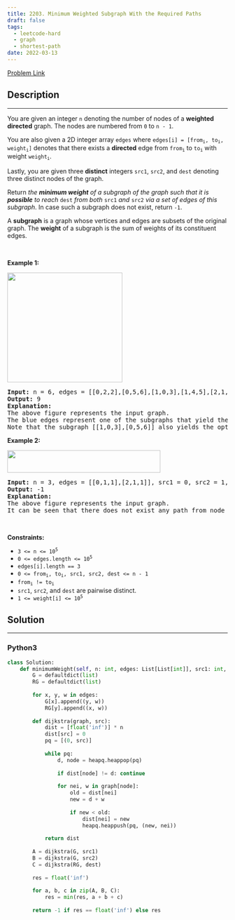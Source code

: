 ```yaml
---
title: 2203. Minimum Weighted Subgraph With the Required Paths
draft: false
tags: 
  - leetcode-hard
  - graph
  - shortest-path
date: 2022-03-13
---
```


[Problem Link](https://leetcode.com/problems/minimum-weighted-subgraph-with-the-required-paths/)

## Description

---
<p>You are given an integer <code>n</code> denoting the number of nodes of a <strong>weighted directed</strong> graph. The nodes are numbered from <code>0</code> to <code>n - 1</code>.</p>

<p>You are also given a 2D integer array <code>edges</code> where <code>edges[i] = [from<sub>i</sub>, to<sub>i</sub>, weight<sub>i</sub>]</code> denotes that there exists a <strong>directed</strong> edge from <code>from<sub>i</sub></code> to <code>to<sub>i</sub></code> with weight <code>weight<sub>i</sub></code>.</p>

<p>Lastly, you are given three <strong>distinct</strong> integers <code>src1</code>, <code>src2</code>, and <code>dest</code> denoting three distinct nodes of the graph.</p>

<p>Return <em>the <strong>minimum weight</strong> of a subgraph of the graph such that it is <strong>possible</strong> to reach</em> <code>dest</code> <em>from both</em> <code>src1</code> <em>and</em> <code>src2</code> <em>via a set of edges of this subgraph</em>. In case such a subgraph does not exist, return <code>-1</code>.</p>

<p>A <strong>subgraph</strong> is a graph whose vertices and edges are subsets of the original graph. The <strong>weight</strong> of a subgraph is the sum of weights of its constituent edges.</p>

<p>&nbsp;</p>
<p><strong class="example">Example 1:</strong></p>
<img alt="" src="https://assets.leetcode.com/uploads/2022/02/17/example1drawio.png" style="width: 263px; height: 250px;" />
<pre>
<strong>Input:</strong> n = 6, edges = [[0,2,2],[0,5,6],[1,0,3],[1,4,5],[2,1,1],[2,3,3],[2,3,4],[3,4,2],[4,5,1]], src1 = 0, src2 = 1, dest = 5
<strong>Output:</strong> 9
<strong>Explanation:</strong>
The above figure represents the input graph.
The blue edges represent one of the subgraphs that yield the optimal answer.
Note that the subgraph [[1,0,3],[0,5,6]] also yields the optimal answer. It is not possible to get a subgraph with less weight satisfying all the constraints.
</pre>

<p><strong class="example">Example 2:</strong></p>
<img alt="" src="https://assets.leetcode.com/uploads/2022/02/17/example2-1drawio.png" style="width: 350px; height: 51px;" />
<pre>
<strong>Input:</strong> n = 3, edges = [[0,1,1],[2,1,1]], src1 = 0, src2 = 1, dest = 2
<strong>Output:</strong> -1
<strong>Explanation:</strong>
The above figure represents the input graph.
It can be seen that there does not exist any path from node 1 to node 2, hence there are no subgraphs satisfying all the constraints.
</pre>

<p>&nbsp;</p>
<p><strong>Constraints:</strong></p>

<ul>
	<li><code>3 &lt;= n &lt;= 10<sup>5</sup></code></li>
	<li><code>0 &lt;= edges.length &lt;= 10<sup>5</sup></code></li>
	<li><code>edges[i].length == 3</code></li>
	<li><code>0 &lt;= from<sub>i</sub>, to<sub>i</sub>, src1, src2, dest &lt;= n - 1</code></li>
	<li><code>from<sub>i</sub> != to<sub>i</sub></code></li>
	<li><code>src1</code>, <code>src2</code>, and <code>dest</code> are pairwise distinct.</li>
	<li><code>1 &lt;= weight[i] &lt;= 10<sup>5</sup></code></li>
</ul>


## Solution

---
### Python3
``` py title='minimum-weighted-subgraph-with-the-required-paths'
class Solution:
    def minimumWeight(self, n: int, edges: List[List[int]], src1: int, src2: int, dest: int) -> int:
        G = defaultdict(list)
        RG = defaultdict(list)
        
        for x, y, w in edges:
            G[x].append((y, w))
            RG[y].append((x, w))
        
        def dijkstra(graph, src):
            dist = [float('inf')] * n
            dist[src] = 0
            pq = [(0, src)]
            
            while pq:
                d, node = heapq.heappop(pq)
                
                if dist[node] != d: continue
                
                for nei, w in graph[node]:
                    old = dist[nei]
                    new = d + w
                    
                    if new < old:
                        dist[nei] = new
                        heapq.heappush(pq, (new, nei))
            
            return dist
        
        A = dijkstra(G, src1)
        B = dijkstra(G, src2)
        C = dijkstra(RG, dest)
        
        res = float('inf')
        
        for a, b, c in zip(A, B, C):
            res = min(res, a + b + c)
        
        return -1 if res == float('inf') else res
            
            
```


